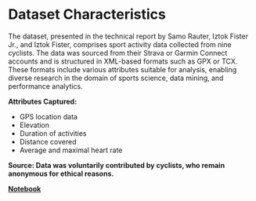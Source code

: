 # Dataset Characteristics

The dataset, presented in the technical report by Samo Rauter, Iztok Fister Jr., and Iztok Fister, comprises sport activity data collected from nine cyclists. The data was sourced from their Strava or Garmin Connect accounts and is structured in XML-based formats such as GPX or TCX. These formats include various attributes suitable for analysis, enabling diverse research in the domain of sports science, data mining, and performance analytics.

**Attributes Captured:**
- GPS location data
- Elevation
- Duration of activities
- Distance covered
- Average and maximal heart rate

**Source: Data was voluntarily contributed by cyclists, who remain anonymous for ethical reasons.**

**[Notebook](exploratory_data_analysis.ipynb)**
